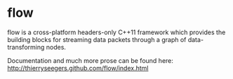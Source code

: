flow
====

flow is a cross-platform headers-only C++11 framework which provides the building blocks for streaming data packets through a graph of data-transforming nodes.

Documentation and much more prose can be found here: http://thierryseegers.github.com/flow/index.html
